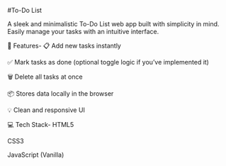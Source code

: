 #To-Do List

A sleek and minimalistic To-Do List web app built with simplicity in mind. Easily manage your tasks with an intuitive interface.

🌟 Features-
📋 Add new tasks instantly

✅ Mark tasks as done (optional toggle logic if you’ve implemented it)

🗑️ Delete all tasks at once

📦 Stores data locally in the browser

💡 Clean and responsive UI


💻 Tech Stack-
HTML5

CSS3

JavaScript (Vanilla)
